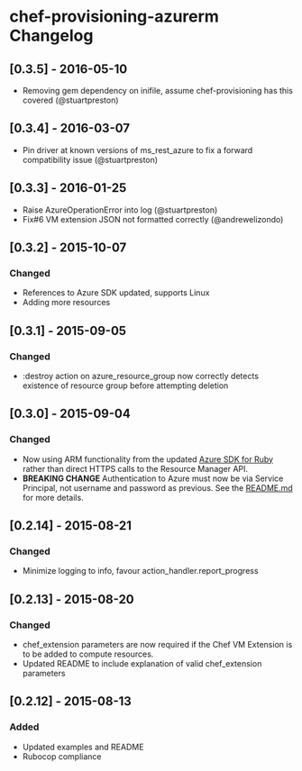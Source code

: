# chef-provisioning-azurerm Changelog
## [0.3.5] - 2016-05-10
- Removing gem dependency on inifile, assume chef-provisioning has this covered (@stuartpreston)

## [0.3.4] - 2016-03-07
- Pin driver at known versions of ms_rest_azure to fix a forward compatibility issue (@stuartpreston)

## [0.3.3] - 2016-01-25
- Raise AzureOperationError into log (@stuartpreston) 
- Fix#6 VM extension JSON not formatted correctly (@andrewelizondo)

## [0.3.2] - 2015-10-07
### Changed
- References to Azure SDK updated, supports Linux
- Adding more resources

## [0.3.1] - 2015-09-05
### Changed
- :destroy action on azure_resource_group now correctly detects existence of resource group before attempting deletion

## [0.3.0] - 2015-09-04
### Changed
- Now using ARM functionality from the updated [Azure SDK for Ruby](http://github.com/azure/azure-sdk-for-ruby) rather than direct HTTPS calls to the Resource Manager API.
- **BREAKING CHANGE** Authentication to Azure must now be via Service Principal, not username and password as previous.  See the [README.md](https://github.com/pendrica/chef-provisioning-azurerm) for more details.

## [0.2.14] - 2015-08-21
### Changed
- Minimize logging to info, favour action_handler.report_progress

## [0.2.13] - 2015-08-20
### Changed
- chef_extension parameters are now required if the Chef VM Extension is to be added to compute resources.
- Updated README to include explanation of valid chef_extension parameters

## [0.2.12] - 2015-08-13
### Added
- Updated examples and README
- Rubocop compliance
